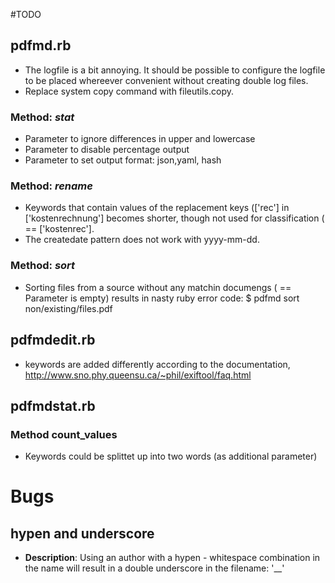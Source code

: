 #TODO

## pdfmd.rb
* The logfile is a bit annoying. It should be possible to configure the logfile to be placed whereever convenient without creating double log files.
* Replace system copy command with fileutils.copy.

### Method: _stat_
* Parameter to ignore differences in upper and lowercase
* Parameter to disable percentage output
* Parameter to set output format: json,yaml, hash

### Method: _rename_
* Keywords that contain values of the replacement keys (['rec'] in ['kostenrechnung'] becomes shorter, though not used for classification ( ==  ['kostenrec'].
* The createdate pattern does not work with yyyy-mm-dd.

### Method: _sort_
* Sorting files from a source without any matchin documengs ( == Parameter is empty) results in nasty ruby error code: $ pdfmd sort <target> non/existing/files.pdf
## pdfmdedit.rb

* keywords are added differently according to the documentation, http://www.sno.phy.queensu.ca/~phil/exiftool/faq.html

## pdfmdstat.rb

### Method count_values

* Keywords could be splittet up into two words (as additional parameter)

# Bugs
## hypen and underscore
* **Description**: Using an author with a hypen - whitespace combination in the name will result in a double underscore in the filename: '__'


